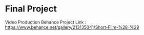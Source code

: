# Final Project 
 Video Production 
Behance Project Link : https://www.behance.net/gallery/213135041/Short-Film-%28-%29
